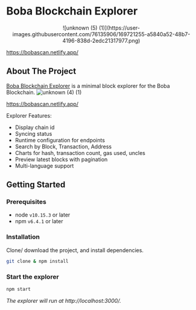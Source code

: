 # Boba Blockchain Explorer

<!-- project logo w/ quick links -->
<p align="center">
 ![unknown (5) (1)](https://user-images.githubusercontent.com/76135906/169721255-a5840a52-48b7-4196-838d-2edc21317977.png)

https://bobascan.netlify.app/

<!-- about the project -->
## About The Project

[Boba Blockchain Explorer](https://bobascan.netlify.app/) is a minimal block explorer for the Boba Blockchain.
![unknown (4) (1)](https://user-images.githubusercontent.com/76135906/169721257-4c480122-6707-450c-bf5f-a1659224713e.png)

https://bobascan.netlify.app/

Explorer Features:
- Display chain id
- Syncing status
- Runtime configuration for endpoints
- Search by Block, Transaction, Address
- Charts for hash, transaction count, gas used, uncles
- Preview latest blocks with pagination
- Multi-language support

<!-- getting started with the project -->
## Getting Started
### Prerequisites
- node `v10.15.3` or later
- npm `v6.4.1` or later

### Installation
Clone/ download the project, and install dependencies.
```bash
git clone & npm install
```

### Start the explorer
```bash
npm start
```
*The explorer will run at http://localhost:3000/.*

##
```

